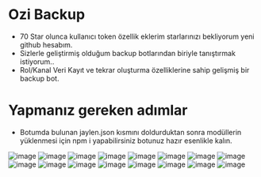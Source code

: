 # Ozi Backup

- 70 Star olunca kullanıcı token özellik eklerim starlarınızı bekliyorum yeni github hesabım.
- Sizlerle geliştirmiş olduğum backup botlarından biriyle tanıştırmak istiyorum.. 
- Rol/Kanal Veri Kayıt ve tekrar oluşturma özelliklerine sahip gelişmiş bir backup bot.

# Yapmanız gereken adımlar

- Botumda bulunan jaylen.json kısmını doldurduktan sonra modüllerin yüklenmesi için npm i yapabilirsiniz botunuz hazır esenlikle kalın.

![image](https://user-images.githubusercontent.com/92666466/150602952-514dcf61-e12c-43d1-8184-b779797a4660.png) 
![image](https://user-images.githubusercontent.com/92666466/150219390-013f979d-64b4-4030-b427-ce3995b85e3f.png)
![image](https://user-images.githubusercontent.com/92666466/150219522-db85d0d8-9b09-44af-92b2-7273cd8f01bf.png)
![image](https://user-images.githubusercontent.com/92666466/150219413-92d74869-9a1e-491c-953b-78ef243dbc17.png)
![image](https://user-images.githubusercontent.com/92666466/149847028-bebdcd6b-b460-4f31-9a2d-8c748439e5d1.png)
![image](https://user-images.githubusercontent.com/92666466/148685682-f34fb1e9-1aab-4314-a352-4e1159e8254d.png)
![image](https://user-images.githubusercontent.com/92666466/148685686-2d4ba20b-b3e6-4e63-9ad5-3f8a160f7f14.png)
![image](https://user-images.githubusercontent.com/92666466/148685689-cffdf711-4474-4078-b5b2-02d7461fb3ba.png)
![image](https://user-images.githubusercontent.com/92666466/148685696-2be3327e-196b-4dfd-842f-937e344a92e1.png)
![image](https://user-images.githubusercontent.com/92666466/143085087-54b461fe-526d-4e48-9bb7-497b8a444511.png)
![image](https://user-images.githubusercontent.com/92666466/143085098-f153f296-6c92-4c87-9daa-df4cb5930d9b.png)
![image](https://user-images.githubusercontent.com/92666466/143085113-22289ea1-0e99-4a84-95de-54b6da12ecd7.png)
![image](https://user-images.githubusercontent.com/92666466/143085125-1503cd4e-c3c0-4503-9172-1e315c578776.png)
![image](https://user-images.githubusercontent.com/92666466/143085137-4703e78b-d365-4d33-aa65-c9a610e04d67.png)
![image](https://user-images.githubusercontent.com/92666466/143087025-572d7f7f-653b-4373-9eb5-85b16c1621c1.png)
![image](https://user-images.githubusercontent.com/92666466/143089451-765b4551-0752-4f4b-95ca-98ce79cdb55a.png)
